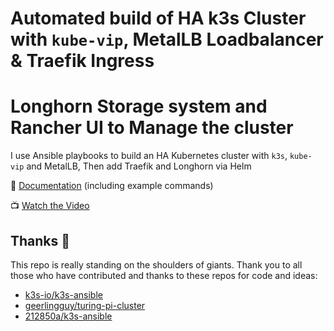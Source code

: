 # Automated build of HA k3s Cluster with `kube-vip`, MetalLB Loadbalancer & Traefik Ingress
# Longhorn Storage system and Rancher UI to Manage the cluster

I use Ansible playbooks to build an HA Kubernetes cluster with `k3s`, `kube-vip` and MetalLB, Then add Traefik and Longhorn via Helm

📄 [Documentation](https://technotim.live/posts/k3s-etcd-ansible/) (including example commands)

📺 [Watch the Video](https://www.youtube.com/watch?v=CbkEWcUZ7zM)


## Thanks 🤝

This repo is really standing on the shoulders of giants. Thank you to all those who have contributed and thanks to these repos for code and ideas:

- [k3s-io/k3s-ansible](https://github.com/k3s-io/k3s-ansible)
- [geerlingguy/turing-pi-cluster](https://github.com/geerlingguy/turing-pi-cluster)
- [212850a/k3s-ansible](https://github.com/212850a/k3s-ansible)
